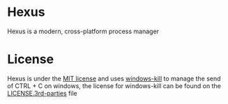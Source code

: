 # Hexus

Hexus is a modern, cross-platform process manager

# License

Hexus is under the [MIT license](./LICENSE) and uses [windows-kill](https://github.com/ElyDotDev/windows-kill) to manage the send of 
CTRL + C on windows, the license for windows-kill can be found on the [LICENSE.3rd-parties](./LICENSE.3rd-parties) file
